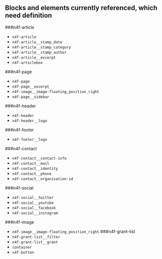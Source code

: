 ## Blocks and elements currently referenced, which need definition

###n4f-article

- `n4f-article`
- `n4f-article__stamp_date`
- `n4f-article__stamp_category`
- `n4f-article__stamp_author`
- `n4f-article__excerpt`
- `n4f-articlebox`

###n4f-page
- `n4f-page`
- `n4f-page__excerpt`
- `n4f-image__image-floating_position_right`
- `n4f-page__sidebar`


###n4f-header
- `n4f-header`
- `n4f-header__logo`

###n4f-footer
- `n4f-footer__logo`

###n4f-contact
- `n4f-contact__contact-info`
- `n4f-contact__mail`
- `n4f-contact__identity`
- `n4f-contact__phone`
- `n4f-contact__organisation-id`

###n4f-social
- `n4f-social__twitter`
- `n4f-social__youtube`
- `n4f-social__facebook`
- `n4f-social__instagram`

###n4f-image

- `n4f-image__image-floating_position_right`
###n4f-grant-list
- `n4f-grant-list__filter`
- `n4f-grant-list__grant`
- `container`
- `n4f-button`
